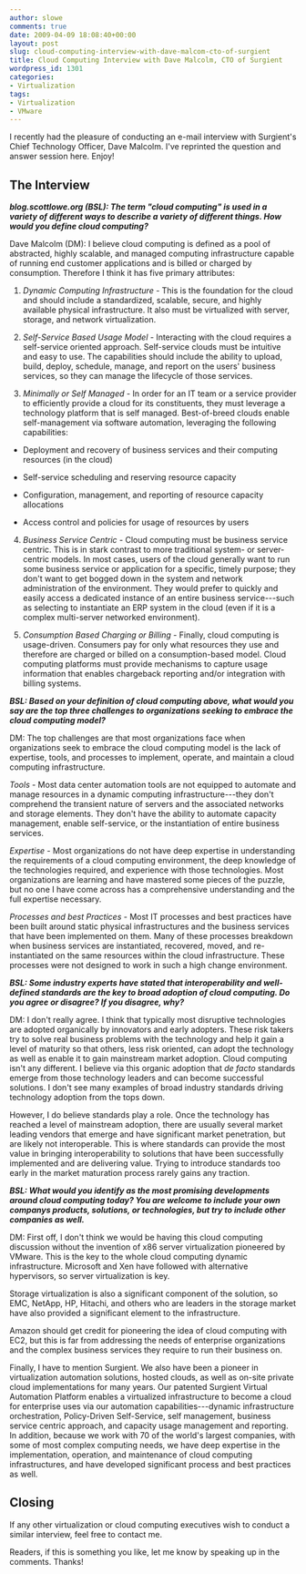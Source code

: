```yaml
---
author: slowe
comments: true
date: 2009-04-09 18:08:40+00:00
layout: post
slug: cloud-computing-interview-with-dave-malcom-cto-of-surgient
title: Cloud Computing Interview with Dave Malcolm, CTO of Surgient
wordpress_id: 1301
categories:
- Virtualization
tags:
- Virtualization
- VMware
---
```


I recently had the pleasure of conducting an e-mail interview with Surgient's Chief Technology Officer, Dave Malcolm. I've reprinted the question and answer session here. Enjoy!

## The Interview

**_blog.scottlowe.org (BSL): The term "cloud computing" is used in a variety of different ways to describe a variety of different things. How would you define cloud computing?_**

Dave Malcolm (DM): I believe cloud computing is defined as a pool of abstracted, highly scalable, and managed computing infrastructure capable of running end customer applications and is billed or charged by consumption. Therefore I think it has five primary attributes:

1. _Dynamic Computing Infrastructure -_ This is the foundation for the cloud and should include a standardized, scalable, secure, and highly available physical infrastructure. It also must be virtualized with server, storage, and network virtualization.

2. _Self-Service Based Usage Model -_ Interacting with the cloud requires a self-service oriented approach. Self-service clouds must be intuitive and easy to use. The capabilities should include the ability to upload, build, deploy, schedule, manage, and report on the users' business services, so they can manage the lifecycle of those services.

3. _Minimally or Self Managed -_ In order for an IT team or a service provider to efficiently provide a cloud for its constituents, they must leverage a technology platform that is self managed. Best-of-breed clouds enable self-management via software automation, leveraging the following capabilities:  

  * Deployment and recovery of business services and their computing resources (in the cloud)

  * Self-service scheduling and reserving resource capacity

  * Configuration, management, and reporting of resource capacity allocations

  * Access control and policies for usage of resources by users

4. _Business Service Centric -_ Cloud computing must be business service centric. This is in stark contrast to more traditional system- or server-centric models. In most cases, users of the cloud generally want to run some business service or application for a specific, timely purpose; they don't want to get bogged down in the system and network administration of the environment. They would prefer to quickly and easily access a dedicated instance of an entire business service---such as selecting to instantiate an ERP system in the cloud (even if it is a complex multi-server networked environment).

5. _Consumption Based Charging or Billing -_ Finally, cloud computing is usage-driven. Consumers pay for only what resources they use and therefore are charged or billed on a consumption-based model. Cloud computing platforms must provide mechanisms to capture usage information that enables chargeback reporting and/or integration with billing systems.

**_BSL: Based on your definition of cloud computing above, what would you say are the top three challenges to organizations seeking to embrace the cloud computing model?_**

DM: The top challenges are that most organizations face when organizations seek to embrace the cloud computing model is the lack of expertise, tools, and processes to implement, operate, and maintain a cloud computing infrastructure.

_Tools_ - Most data center automation tools are not equipped to automate and manage resources in a dynamic computing infrastructure---they don't comprehend the transient nature of servers and the associated networks and storage elements. They don't have the ability to automate capacity management, enable self-service, or the instantiation of entire business services.

_Expertise_ - Most organizations do not have deep expertise in understanding the requirements of a cloud computing environment, the deep knowledge of the technologies required, and experience with those technologies. Most organizations are learning and have mastered some pieces of the puzzle, but no one I have come across has a comprehensive understanding and the full expertise necessary.

_Processes and best Practices_ - Most IT processes and best practices have been built around static physical infrastructures and the business services that have been implemented on them. Many of these processes breakdown when business services are instantiated, recovered, moved, and re-instantiated on the same resources within the cloud infrastructure. These processes were not designed to work in such a high change environment.

**_BSL: Some industry experts have stated that interoperability and well-defined standards are the key to broad adoption of cloud computing. Do you agree or disagree? If you disagree, why?_**

DM: I don't really agree. I think that typically most disruptive technologies are adopted organically by innovators and early adopters. These risk takers try to solve real business problems with the technology and help it gain a level of maturity so that others, less risk oriented, can adopt the technology as well as enable it to gain mainstream market adoption. Cloud computing isn't any different. I believe via this organic adoption that _de facto_ standards emerge from those technology leaders and can become successful solutions. I don't see many examples of broad industry standards driving technology adoption from the tops down.

However, I do believe standards play a role. Once the technology has reached a level of mainstream adoption, there are usually several market leading vendors that emerge and have significant market penetration, but are likely not interoperable. This is where standards can provide the most value in bringing interoperability to solutions that have been successfully implemented and are delivering value. Trying to introduce standards too early in the market maturation process rarely gains any traction.

**_BSL: What would you identify as the most promising developments around cloud computing today? You are welcome to include your own companys products, solutions, or technologies, but try to include other companies as well._**

DM: First off, I don't think we would be having this cloud computing discussion without the invention of x86 server virtualization pioneered by VMware. This is the key to the whole cloud computing dynamic infrastructure. Microsoft and Xen have followed with alternative hypervisors, so server virtualization is key.

Storage virtualization is also a significant component of the solution, so EMC, NetApp, HP, Hitachi, and others who are leaders in the storage market have also provided a significant element to the infrastructure.

Amazon should get credit for pioneering the idea of cloud computing with EC2, but this is far from addressing the needs of enterprise organizations and the complex business services they require to run their business on.

Finally, I have to mention Surgient. We also have been a pioneer in virtualization automation solutions, hosted clouds, as well as on-site private cloud implementations for many years. Our patented Surgient Virtual Automation Platform enables a virtualized infrastructure to become a cloud for enterprise uses via our automation capabilities---dynamic infrastructure orchestration, Policy-Driven Self-Service, self management, business service centric approach, and capacity usage management and reporting. In addition, because we work with 70 of the world's largest companies, with some of most complex computing needs, we have deep expertise in the implementation, operation, and maintenance of cloud computing infrastructures, and have developed significant process and best practices as well.

## Closing

If any other virtualization or cloud computing executives wish to conduct a similar interview, feel free to contact me.

Readers, if this is something you like, let me know by speaking up in the comments. Thanks!
